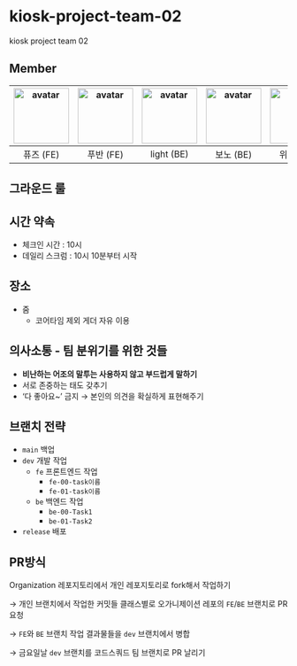 # kiosk-project-team-02

kiosk project team 02







## Member

|<img src="https://avatars.githubusercontent.com/u/76121068?v=4" width=100 height=100 alt="avatar"/>|<img src="https://avatars.githubusercontent.com/u/86706366?v=4" width=100 height=100 alt="avatar"/>|<img src="https://avatars.githubusercontent.com/u/100547825?v=4" width=100 height=100 alt="avatar"/>|<img src="https://avatars.githubusercontent.com/u/70848762?v=4" width=100 height=100 alt="avatar"/>|<img src="https://avatars.githubusercontent.com/u/108439935?v=4" width=100 height=100 alt="avatar"/>|<img src="https://avatars.githubusercontent.com/u/121915790?v=4" width=100 height=100 alt="avatar"/>|
|:---:|:---:|:---:|:---:|:---:|:---:|
|퓨즈 (FE)|푸반 (FE)|light (BE)|보노 (BE)|위즈 (BE)|Joy (BE)| 



## 그라운드 룰

## 시간 약속

- 체크인 시간 : 10시
- 데일리 스크럼 : 10시 10분부터 시작

## 장소

- 줌
    - 코어타임 제외 게더 자유 이용

## 의사소통 - 팀 분위기를 위한 것들

- **비난하는 어조의 말투는 사용하지 않고 부드럽게 말하기**
- 서로 존중하는 태도 갖추기
- ‘다 좋아요~’ 금지 → 본인의 의견을 확실하게 표현해주기

## 브랜치 전략

- `main` 백업
- `dev` 개발 작업
    - `fe` 프론트엔드 작업
        - `fe-00-task이름`
        - `fe-01-task이름`
    - `be` 백엔드 작업
        - `be-00-Task1`
        - `be-01-Task2`
- `release` 배포

## PR방식

Organization 레포지토리에서 개인 레포지토리로 fork해서 작업하기

→ 개인 브랜치에서 작업한 커밋들 클래스별로 오가니제이션 레포의 `FE`/`BE` 브랜치로 PR 요청

→ `FE`와 `BE` 브랜치 작업 결과물들을 `dev` 브랜치에서 병합

→ 금요일날 `dev` 브랜치를 코드스쿼드 팀 브랜치로 PR 날리기
